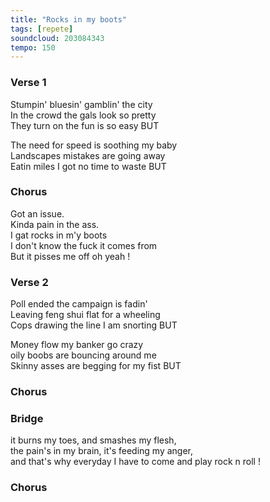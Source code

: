 ```yaml
---
title: "Rocks in my boots"
tags: [repete]
soundcloud: 203084343
tempo: 150
---
```


### Verse 1

Stumpin' bluesin' gamblin' the city  
In the crowd the gals look so pretty  
They turn on the fun is so easy BUT

The need for speed is soothing my baby  
Landscapes mistakes are going away  
Eatin miles I got no time to waste BUT

### Chorus

Got an issue.  
Kinda pain in the ass.  
I gat rocks in m'y boots  
I don't know the fuck it comes from  
But it pisses me off oh yeah !

### Verse 2

Poll ended the campaign is fadin'  
Leaving feng shui flat for a wheeling  
Cops drawing the line I am snorting BUT

Money flow my banker go crazy  
oily boobs are bouncing around me  
Skinny asses are begging for my fist BUT

### Chorus

### Bridge

it burns my toes, and smashes my flesh,  
the pain's in my brain, it's feeding my anger,  
and that's why everyday I have to come and play rock n roll !

### Chorus
